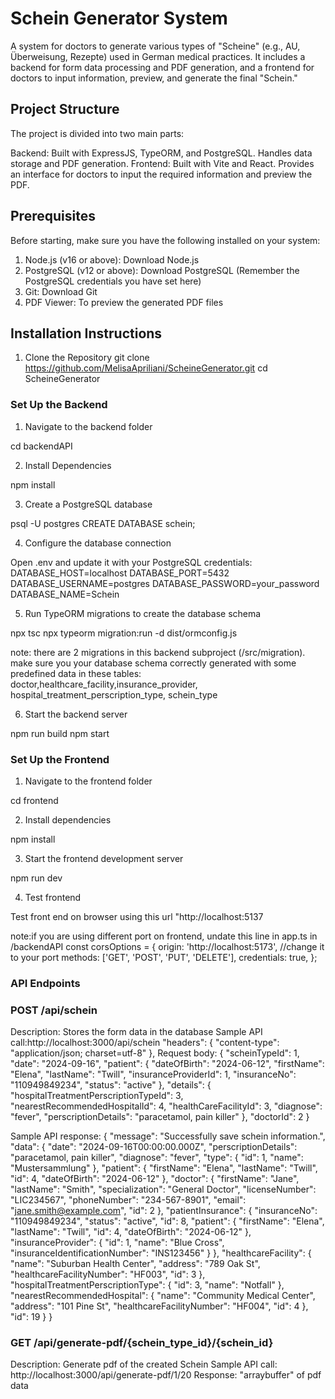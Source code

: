 # Schein Generator System
A system for doctors to generate various types of "Scheine" (e.g., AU, Überweisung, Rezepte) used in German medical practices. It includes a backend for form data processing and PDF generation, and a frontend for doctors to input information, preview, and generate the final "Schein."

## Project Structure
The project is divided into two main parts:

Backend: Built with ExpressJS, TypeORM, and PostgreSQL. Handles data storage and PDF generation.
Frontend: Built with Vite and React. Provides an interface for doctors to input the required information and preview the PDF.

## Prerequisites
Before starting, make sure you have the following installed on your system:

1. Node.js (v16 or above): Download Node.js
2. PostgreSQL (v12 or above): Download PostgreSQL (Remember the PostgreSQL credentials you have set here)
3. Git: Download Git
4. PDF Viewer: To preview the generated PDF files

## Installation Instructions

1. Clone the Repository
git clone https://github.com/MelisaApriliani/ScheineGenerator.git
cd ScheineGenerator


### Set Up the Backend

1. Navigate to the backend folder

cd backendAPI

2. Install Dependencies

npm install

3. Create a PostgreSQL database

psql -U postgres
CREATE DATABASE schein;

4. Configure the database connection

Open .env and update it with your PostgreSQL credentials:
DATABASE_HOST=localhost
DATABASE_PORT=5432
DATABASE_USERNAME=postgres
DATABASE_PASSWORD=your_password
DATABASE_NAME=Schein

5. Run TypeORM migrations to create the database schema

npx tsc
npx typeorm migration:run -d dist/ormconfig.js

note: there are 2 migrations in this backend subproject (/src/migration). make sure you your database schema correctly generated with some predefined data in these tables: doctor,healthcare_facility,insurance_provider, hospital_treatment_perscription_type, schein_type

6. Start the backend server

npm run build
npm start

### Set Up the Frontend

1. Navigate to the frontend folder

cd frontend

2. Install dependencies

npm install

3. Start the frontend development server

npm run dev

4. Test frontend

Test front end on browser using this url "http://localhost:5137

note:if you are using different port on frontend, undate this line in app.ts in /backendAPI
const corsOptions = {
  origin: 'http://localhost:5173', //change it to your port
  methods: ['GET', 'POST', 'PUT', 'DELETE'],
  credentials: true,
};


### API Endpoints
### POST /api/schein
Description: Stores the form data in the database
Sample API call:http://localhost:3000/api/schein
 "headers": {
    "content-type": "application/json; charset=utf-8"
  },
Request body:
{
  "scheinTypeId": 1,
  "date": "2024-09-16",
  "patient": {
    "dateOfBirth": "2024-06-12",
    "firstName": "Elena",
    "lastName": "Twill",
    "insuranceProviderId": 1,
    "insuranceNo": "110949849234",
    "status": "active"
  },
  "details": {
    "hospitalTreatmentPerscriptionTypeId": 3,
    "nearestRecommendedHospitalId": 4,
    "healthCareFacilityId": 3,
    "diagnose": "fever",
    "perscriptionDetails": "paracetamol, pain killer"
  },
  "doctorId": 2
}

Sample API response:
{
    "message": "Successfully save schein information.",
    "data": {
        "date": "2024-09-16T00:00:00.000Z",
        "perscriptionDetails": "paracetamol, pain killer",
        "diagnose": "fever",
        "type": {
            "id": 1,
            "name": "Mustersammlung"
        },
        "patient": {
            "firstName": "Elena",
            "lastName": "Twill",
            "id": 4,
            "dateOfBirth": "2024-06-12"
        },
        "doctor": {
            "firstName": "Jane",
            "lastName": "Smith",
            "specialization": "General Doctor",
            "licenseNumber": "LIC234567",
            "phoneNumber": "234-567-8901",
            "email": "jane.smith@example.com",
            "id": 2
        },
        "patientInsurance": {
            "insuranceNo": "110949849234",
            "status": "active",
            "id": 8,
            "patient": {
                "firstName": "Elena",
                "lastName": "Twill",
                "id": 4,
                "dateOfBirth": "2024-06-12"
            },
            "insuranceProvider": {
                "id": 1,
                "name": "Blue Cross",
                "insuranceIdentificationNumber": "INS123456"
            }
        },
        "healthcareFacility": {
            "name": "Suburban Health Center",
            "address": "789 Oak St",
            "healthcareFacilityNumber": "HF003",
            "id": 3
        },
        "hospitalTreatmentPerscriptionType": {
            "id": 3,
            "name": "Notfall"
        },
        "nearestRecommendedHospital": {
            "name": "Community Medical Center",
            "address": "101 Pine St",
            "healthcareFacilityNumber": "HF004",
            "id": 4
        },
        "id": 19
    }
}

### GET /api/generate-pdf/{schein_type_id}/{schein_id}
Description: Generate pdf of the created Schein 
Sample API call: http://localhost:3000/api/generate-pdf/1/20
Response:  "arraybuffer" of pdf data


